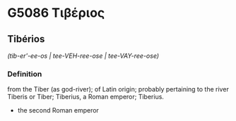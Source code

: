 # G5086 Τιβέριος

## Tibérios

_(tib-er'-ee-os | tee-VEH-ree-ose | tee-VAY-ree-ose)_

### Definition

from the Tiber (as god-river); of Latin origin; probably pertaining to the river Tiberis or Tiber; Tiberius, a Roman emperor; Tiberius.

- the second Roman emperor

